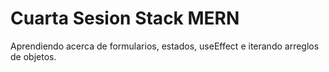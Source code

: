 # Cuarta Sesion Stack MERN

Aprendiendo acerca de formularios, estados, useEffect e iterando arreglos de objetos.
